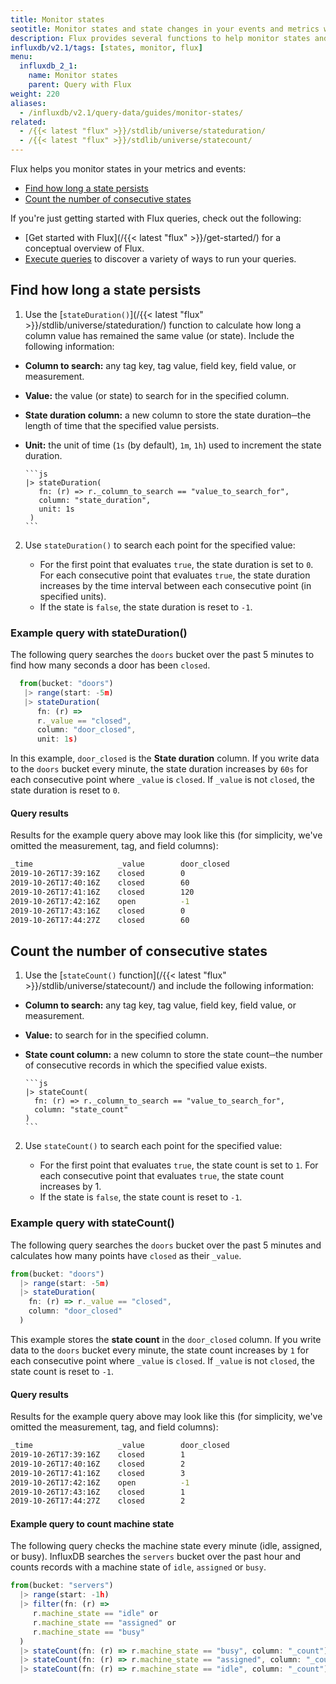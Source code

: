 ```yaml
---
title: Monitor states
seotitle: Monitor states and state changes in your events and metrics with Flux.
description: Flux provides several functions to help monitor states and state changes in your data.
influxdb/v2.1/tags: [states, monitor, flux]
menu:
  influxdb_2_1:
    name: Monitor states
    parent: Query with Flux
weight: 220
aliases:
  - /influxdb/v2.1/query-data/guides/monitor-states/
related:
  - /{{< latest "flux" >}}/stdlib/universe/stateduration/
  - /{{< latest "flux" >}}/stdlib/universe/statecount/
---
```


Flux helps you monitor states in your metrics and events:

- [Find how long a state persists](#find-how-long-a-state-persists)
- [Count the number of consecutive states](#count-the-number-of-consecutive-states)
<!-- - [Detect state changes](#detect-state-changes) -->

If you're just getting started with Flux queries, check out the following:

- [Get started with Flux](/{{< latest "flux" >}}/get-started/) for a conceptual overview of Flux.
- [Execute queries](/influxdb/v2.1/query-data/execute-queries/) to discover a variety of ways to run your queries.

## Find how long a state persists

1. Use the [`stateDuration()`](/{{< latest "flux" >}}/stdlib/universe/stateduration/) function to calculate how long a column value has remained the same value (or state). Include the following information:

  - **Column to search:** any tag key, tag value, field key, field value, or measurement.
  - **Value:** the value (or state) to search for in the specified column.
  - **State duration column:** a new column to store the state duration─the length of time that the specified value persists.
  - **Unit:** the unit of time (`1s` (by default), `1m`, `1h`) used to increment the state duration.

        ```js
        |> stateDuration(
           fn: (r) => r._column_to_search == "value_to_search_for",
           column: "state_duration",
           unit: 1s
         )
        ```

2. Use `stateDuration()` to search each point for the specified value:

    - For the first point that evaluates `true`, the state duration is set to `0`. For each consecutive point that evaluates `true`, the state duration increases by the time interval between each consecutive point (in specified units).
    - If the state is `false`, the state duration is reset to `-1`.

### Example query with stateDuration()

The following query searches the `doors` bucket over the past 5 minutes to find how many seconds a door has been `closed`.

```js
  from(bucket: "doors")
   |> range(start: -5m)
   |> stateDuration(
      fn: (r) =>
      r._value == "closed",
      column: "door_closed",
      unit: 1s)
```

In this example, `door_closed` is the **State duration** column. If you write data to the `doors` bucket every minute, the state duration increases by `60s` for each consecutive point where `_value` is `closed`. If `_value` is not `closed`, the state duration is reset to `0`.

#### Query results

Results for the example query above may look like this (for simplicity, we've omitted the measurement, tag, and field columns):

```sh
_time                   _value        door_closed
2019-10-26T17:39:16Z    closed        0
2019-10-26T17:40:16Z    closed        60
2019-10-26T17:41:16Z    closed        120
2019-10-26T17:42:16Z    open          -1
2019-10-26T17:43:16Z    closed        0
2019-10-26T17:44:27Z    closed        60
```

## Count the number of consecutive states

1. Use the [`stateCount()` function](/{{< latest "flux" >}}/stdlib/universe/statecount/)
   and include the following information:

  - **Column to search:** any tag key, tag value, field key, field value, or measurement.
  - **Value:** to search for in the specified column.
  - **State count column:** a new column to store the state count─the number of
    consecutive records in which the specified value exists.

        ```js
        |> stateCount(
          fn: (r) => r._column_to_search == "value_to_search_for",
          column: "state_count"
        )
        ```

2. Use `stateCount()` to search each point for the specified value:

    - For the first point that evaluates `true`, the state count is set to `1`. For each consecutive point that evaluates `true`, the state count increases by 1.
    - If the state is `false`, the state count is reset to `-1`.

### Example query with stateCount()

The following query searches the `doors` bucket over the past 5 minutes and calculates how many points have `closed` as their `_value`.

```js
from(bucket: "doors")
  |> range(start: -5m)
  |> stateDuration(
    fn: (r) => r._value == "closed",
    column: "door_closed"
  )
```

This example stores the **state count** in the `door_closed` column. If you write data to the `doors` bucket every minute, the state count increases by `1` for each consecutive point where `_value` is `closed`. If `_value` is not `closed`, the state count is reset to `-1`.

#### Query results

Results for the example query above may look like this (for simplicity, we've omitted the measurement, tag, and field columns):

```bash
_time                   _value        door_closed
2019-10-26T17:39:16Z    closed        1
2019-10-26T17:40:16Z    closed        2
2019-10-26T17:41:16Z    closed        3
2019-10-26T17:42:16Z    open          -1
2019-10-26T17:43:16Z    closed        1
2019-10-26T17:44:27Z    closed        2
```

#### Example query to count machine state

The following query checks the machine state every minute (idle, assigned, or busy). InfluxDB searches the `servers` bucket over the past hour and counts records with a machine state of `idle`, `assigned` or `busy`.

```js
from(bucket: "servers")
  |> range(start: -1h)
  |> filter(fn: (r) =>
     r.machine_state == "idle" or
     r.machine_state == "assigned" or
     r.machine_state == "busy"
  )
  |> stateCount(fn: (r) => r.machine_state == "busy", column: "_count")
  |> stateCount(fn: (r) => r.machine_state == "assigned", column: "_count")
  |> stateCount(fn: (r) => r.machine_state == "idle", column: "_count")
```

<!--## Detect state changes

Detect state changes with the `monitor.stateChanges()` function. To use the `monitor.stateChanges()` function, set up a **check** to query data (stored in the `_monitoring` bucket > `statuses` measurement > `_level` column; see [Monitor data and send alerts](/influxdb/v2.1/monitor-alert/) for more detail.

1. In the InfluxDB user interface, click the **Monitoring and Alerting** icon from the sidebar.

    {{< nav-icon "alerts" >}}

2. If you haven't already, [create a check](/influxdb/v2.1/monitor-alert/checks/create/) that stores statuses (`CRIT`, `WARN`, `INFO`, `OK` or `ANY`) in the `_level` column. <!-- specify how to do this with monitor.check() function or in UI, with check threshold or deadman?
3. Import the InfluxDB `monitor` package.
4. In your query, the specify the check. <!--can users specify a Flux query with the `monitoring` bucket and _level field without specifying the check? does importing the monitor package create the `monitoring` bucket?
5. Use the `monitor.stateChanges()` function and include the following information:

  - `fromLevel` (optional; by default, this is set to `any`)
  - `toLevel`

### Example query with monitor.stateChanges()

```js
  import "influxdata/influxdb/monitor"

  `from ${ r._check_name}`
    monitor.stateChanges(
    fromLevel: "warn",
    toLevel: "crit")
```

<!-- ### Example query results

TBD what query results look like -->

<!--traffic lights

```from(bucket: "doors")

  |> range(start: v.timeRangeStart, stop: v.timeRangeStop)
  |> filter(fn: (r) => r._measurement == "doors")
  |> stateCount(fn: (r) => r._field == "door1", column: "_value")
```


   |> stateDuration(fn: (r) => r._cpu == "usage_idle <= 10s", column "stateDuration", unit: 1s)
  ]]
  |alert()
    // Warn after 1 minute
    .warn(lambda: "state_duration" >= 1)
    // Critical after 5 minutes
    .crit(lambda: "state_duration" >= 5)
```

-->
